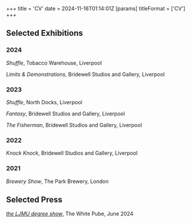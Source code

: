 +++
title = 'CV'
date = 2024-11-16T01:14:01Z
[params]
    titleFormat = ['CV']
+++

## Selected Exhibitions

### 2024

*Shuffle*, Tobacco Warehouse, Liverpool

*Limits & Demonstrations*, Bridewell Studios and Gallery, Liverpool

### 2023

*Shuffle*, North Docks, Liverpool

*Fantasy*, Bridewell Studios and Gallery, Liverpool

*The Fisherman*, Bridewell Studios and Gallery, Liverpool

### 2022

*Knock Knock*, Bridewell Studios and Gallery, Liverpool

### 2021

*Brewery Show*, The Park Brewery, London

## Selected Press

[*the LJMU degree show*](https://thewhitepube.co.uk/texts/2024/ljmu-degree-show/), The White Pube, June 2024